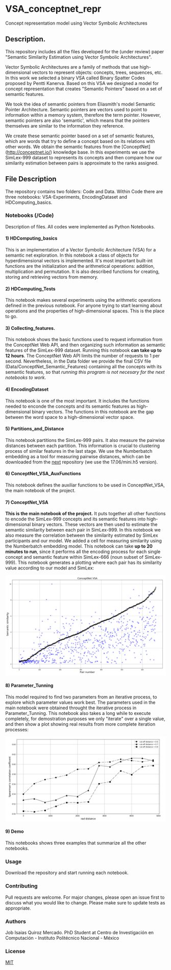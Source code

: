 # VSA_conceptnet_repr

Concept representation model using Vector Symbolic Architectures

## Description.

This repository includes all the files developed for the (under review) paper "Semantic Similarity Estimation using Vector Symbolic Architectures".

Vector Symbolic Architectures are a family of methods that use high-dimensional vectors to represent objects: concepts, trees, sequences, etc. In this work we selected a binary VSA called Binary Spatter Codes proposed by Pentti Kanerva. Based on this VSA we designed a model for concept representation that creates "Semantic Pointers" based on a set of semantic features.

We took the idea of semantic pointers from Eliasmith's model Semantic Pointer Architecture. Semantic pointers are vectors used to point to information within a memory system, therefore the term pointer. However, semantic pointers are also 'semantic', which means that the pointers themselves are similar to the information they reference.

We create these semantic pointer based on a set of semantic features, which are words that try to define a concept based on its relations with other words. We obtain the semantic features from the [ConceptNet] (http://conceptnet.io/) knowledge base. In this experiments we use the SimLex-999 dataset to represents its concepts and then compare how our similarity estimation between pairs is approximate to the ranks assigned. 

## File Description

The repository contains two folders: Code and Data. Within Code there are three notebooks: VSA-Experiments, EncodingDataset and HDComputing_basics.

### Notebooks (/Code)
Description of files. All codes were implemented as Python Notebooks.

#### 1) HDComputing_basics
This is an implementation of a Vector Symbolic Architecture (VSA) for a semantic net exploration.
In this notebook a class of objects for hyperdimensional vectors is implemented. It's most important built-int functions are the initialization and the arithmetical operations: addition, multiplication and permutation. It is also described functions for creating, storing and retrieving vectors from memory. 

#### 2) HDComputing_Tests
This notebook makes several experiments using the arithmetic operations defined in the previous notebook. For anyone trying to start learning about operations and the properties of high-dimensional spaces. This is the place to go.

#### 3) Collecting_features.
This notebook shows the basic functions used to request information from the ConceptNet Web API, and then organizing such information as semantic features of the SimLex-999 dataset. 
Running this notebook **can take up to 12 hours**. The ConceptNet Web API limits the number of requests to 1 per second. Nevertheless, in the Data folder we provide the final CSV file (Data/ConceptNet_Semantic_Features) containing all the concepts with its semantic features, so that *running this program is not necesary for the next notebooks to work*. 

#### 4) EncodingDataset
This notebook is one of the most important. It includes the functions needed to enconde the concepts and its semantic features as high-dimensional binary vectors. The functions in this notebook are the gap between the word space to a high-dimensional vector space. 

#### 5) Partitions_and_Distance
This notebook partitions the SimLex-999 pairs. It also measure the pairwise distances between each partition. This information is crucial to clustering process of similar features in the last stage.
We use the Numberbatch embedding as a tool for measuring pairwise distances, which can be downloaded from the [next](https://github.com/commonsense/conceptnet-numberbatch) repository (we use the 17.06/mini.h5 version). 

#### 6) ConceptNet_VSA_AuxFunctions
This notebook defines the auxiliar functions to be used in ConceptNet_VSA, the main notebook of the project.

#### 7) ConceptNet_VSA
**This is the main notebook of the project.** 
It puts together all other functions to encode the SimLex-999 concepts and its semantic features into high-dimensional binary vectors. These vectors are then used to estimate the semantic similarity between each pair in SimLex-999.
In this notebook we also measure the correlation between the similarity estimated by SimLex participants and our model.
We added a cell for measuring similarity using the Numberbatch embedding model. 
This notebook can take **up to 20 minutes to run**, since it performs all the encoding process for each single concept and semantic feature within SimLex-666 (noun subset of SimLex-999). This notebook generates a plotting where each pair has its similarity value according to our model and SimLex: 

![Final Correlation](ConceptNet_VSA.png)

#### 8) Parameter_Tunning
This model required to find two parameters from an iterative process, to explore which parameter values work best. The parameters used in the main notebook were obtained throught the iterative process in Parameter_Tunning.
This notebook also takes a long while to execute completely, for demostration purposes we only "iterate" over a single value, and then show a plot showing real results from more complete iteration processes:

![Final_Tunning](Parameter_Tunning.png)

#### 9) Demo
This notebooks shows three examples that summarize all the other notebooks.


### Usage 
Download the repository and start running each notebook. 

### Contributing
Pull requests are welcome. For major changes, please open an issue first to discuss what you would like to change.
Please make sure to update tests as appropriate.

### Authors
Job Isaias Quiroz Mercado. PhD Student at Centro de Investigación en Computación - Instituto Politécnico Nacional - México

### License
[MIT](https://choosealicense.com/licenses/mit/)
